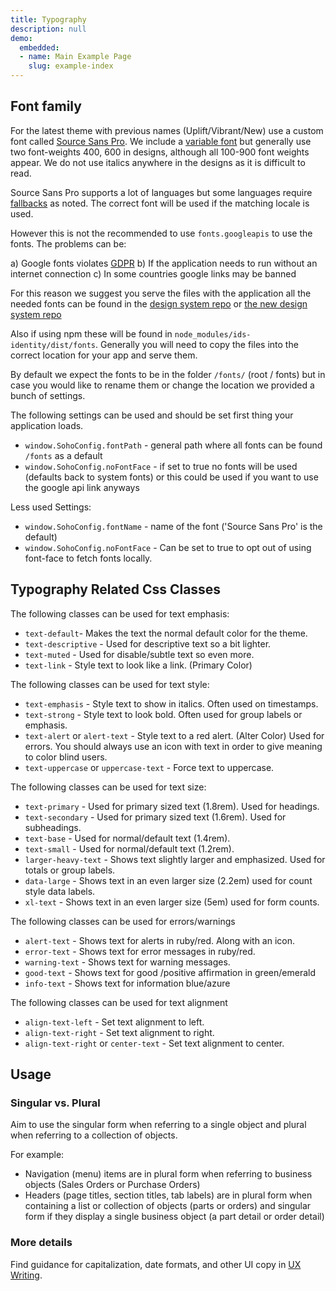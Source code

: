 ```yaml
---
title: Typography
description: null
demo:
  embedded:
  - name: Main Example Page
    slug: example-index
---
```


## Font family

For the latest theme with previous names (Uplift/Vibrant/New) use a custom font called [Source Sans Pro](https://fonts.google.com/specimen/Source+Sans+3). We include a [variable font](https://fonts.google.com/knowledge/introducing_type/introducing_variable_fonts) but generally use two font-weights 400, 600 in designs, although all 100-900 font weights appear. We do not use italics anywhere in the designs as it is difficult to read.

Source Sans Pro supports a lot of languages but some languages require [fallbacks](https://github.com/infor-design/enterprise/blob/main/src/components/typography/_typography-new.scss#L6) as noted. The correct font will be used if the matching locale is used.

However this is not the recommended to use `fonts.googleapis` to use the fonts. The problems can be:

a) Google fonts violates [GDPR](https://www.cookieyes.com/documentation/google-fonts-and-gdpr/)
b) If the application needs to run without an internet connection
c) In some countries google links may be banned

For this reason we suggest you serve the files with the application all the needed fonts can be found in the [design system repo](https://github.com/infor-design/design-system/tree/main/fonts) or [the new design system repo](https://github.com/infor-design/ids-foundation/fonts)

Also if using npm these will be found in `node_modules/ids-identity/dist/fonts`. Generally you will need to copy the files into the correct location for your app and serve them.

By default we expect the fonts to be in the folder `/fonts/` (root / fonts) but in case you would like to rename them or change the location we provided a bunch of settings.

The following settings can be used and should be set first thing your application loads.

- `window.SohoConfig.fontPath` - general path where all fonts can be found `/fonts` as a default
- `window.SohoConfig.noFontFace` - if set to true no fonts will be used (defaults back to system fonts) or this could be used if you want to use the google api link anyways

Less used Settings:

- `window.SohoConfig.fontName` - name of the font ('Source Sans Pro' is the default)
- `window.SohoConfig.noFontFace` - Can be set to true to opt out of using font-face to fetch fonts locally.

## Typography Related Css Classes

The following classes can be used for text emphasis:

- `text-default`- Makes the text the normal default color for the theme.
- `text-descriptive` - Used for descriptive text so a bit lighter.
- `text-muted` - Used for disable/subtle text so even more.
- `text-link` - Style text to look like a link. (Primary Color)

The following classes can be used for text style:

- `text-emphasis` - Style text to show in italics. Often used on timestamps.
- `text-strong` - Style text to look bold. Often used for group labels or emphasis.
- `text-alert` or `alert-text` - Style text to a red alert. (Alter Color) Used for errors. You should always use an icon with text in order to give meaning to color blind users.
- `text-uppercase` or `uppercase-text` - Force text to uppercase.

The following classes can be used for text size:

- `text-primary` - Used for primary sized text (1.8rem). Used for headings.
- `text-secondary` - Used for primary sized text (1.6rem). Used for subheadings.
- `text-base` - Used for normal/default text (1.4rem).
- `text-small` - Used for normal/default text (1.2rem).
- `larger-heavy-text` - Shows text slightly larger and emphasized. Used for totals or group labels.
- `data-large` - Shows text in an even larger size (2.2em) used for count style data labels.
- `xl-text` - Shows text in an even larger size (5em) used for form counts.

The following classes can be used for errors/warnings

- `alert-text` - Shows text for alerts in ruby/red. Along with an icon.
- `error-text` - Shows text for error messages in ruby/red.
- `warning-text` - Shows text for warning messages.
- `good-text` - Shows text for good /positive affirmation in green/emerald
- `info-text` - Shows text for information blue/azure

The following classes can be used for text alignment

- `align-text-left` - Set text alignment to left.
- `align-text-right` - Set text alignment to right.
- `align-text-right` or `center-text` - Set text alignment to center.

## Usage

### Singular vs. Plural

Aim to use the singular form when referring to a single object and plural when referring to a collection of objects.

For example:

- Navigation (menu) items are in plural form when referring to business objects (Sales Orders or Purchase Orders)
- Headers (page titles, section titles, tab labels) are in plural form when containing a list or collection of objects (parts or orders) and singular form if they display a single business object (a part detail or order detail)

### More details

Find guidance for capitalization, date formats, and other UI copy in [UX Writing](https://design.infor.com/product/ux-writing/introduction).
